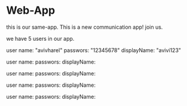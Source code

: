 # Web-App


this is our same-app. 
This is a new communication app!
join us.


we have 5 users in our app.

user name: "avivharel"
passwors: "12345678"
displayName: "avivi123"

user name: 
passwors: 
displayName:

user name: 
passwors: 
displayName: 

user name: 
passwors: 
displayName: 

user name: 
passwors: 
displayName: 




